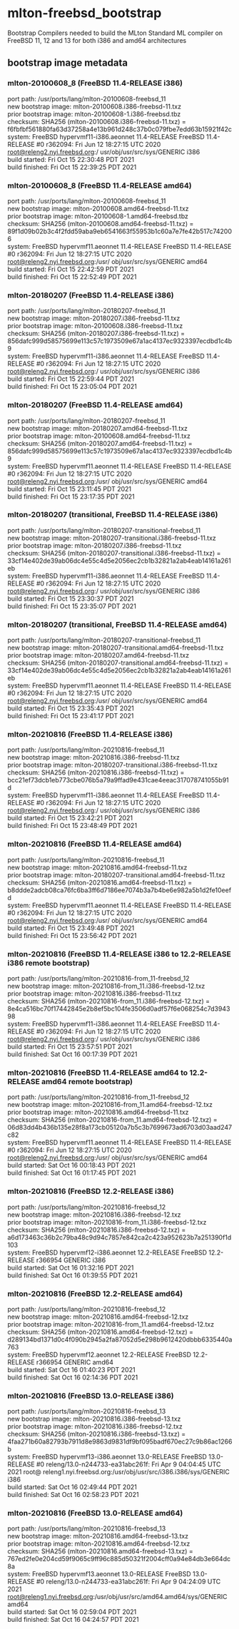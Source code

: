 # mlton-freebsd_bootstrap
Bootstrap Compilers needed to build the MLton Standard ML compiler on FreeBSD 11, 12 and 13 for both i386 and amd64 architectures

## bootstrap image metadata

### mlton-20100608_8 (FreeBSD 11.4-RELEASE i386)
port path: /usr/ports/lang/mlton-20100608-freebsd_11\
new bootstrap image: mlton-20100608.i386-freebsd-11.txz\
prior bootstrap image: mlton-20100608-1.i386-freebsd.tbz\
checksum: SHA256 (mlton-20100608.i386-freebsd-11.txz) = f6fbfbf561880fa63d37258a4e13b961d248c37b0c079fbe7edd63b15921f42c\
system: FreeBSD hypervmf11-i386.aeonnet 11.4-RELEASE FreeBSD 11.4-RELEASE #0 r362094: Fri Jun 12 18:27:15 UTC 2020     root@releng2.nyi.freebsd.org:/  usr/obj/usr/src/sys/GENERIC  i386\
build started: Fri Oct 15 22:30:48 PDT 2021\
build finished: Fri Oct 15 22:39:25 PDT 2021

### mlton-20100608_8 (FreeBSD 11.4-RELEASE amd64)
port path: /usr/ports/lang/mlton-20100608-freebsd_11\
new bootstrap image: mlton-20100608.amd64-freebsd-11.txz\
prior bootstrap image: mlton-20100608-1.amd64-freebsd.tbz\
checksum: SHA256 (mlton-20100608.amd64-freebsd-11.txz) = 89f1d09b02b3c4f2fdd59aba9eb6541663f55953b1c60a7e7fe42b517c742006\
system: FreeBSD hypervmf11.aeonnet 11.4-RELEASE FreeBSD 11.4-RELEASE #0 r362094: Fri Jun 12 18:27:15 UTC 2020     root@releng2.nyi.freebsd.org:/usr/   obj/usr/src/sys/GENERIC  amd64\
build started: Fri Oct 15 22:42:59 PDT 2021\
build finished: Fri Oct 15 22:52:49 PDT 2021

### mlton-20180207 (FreeBSD 11.4-RELEASE i386)
port path: /usr/ports/lang/mlton-20180207-freebsd_11\
new bootstrap image: mlton-20180207.i386-freebsd-11.txz\
prior bootstrap image: mlton-20100608.i386-freebsd-11.txz\
checksum: SHA256 (mlton-20180207.i386-freebsd-11.txz) = 856dafc999d58575699e113c57c1973509e67a1ac4137ec9323397ecdbd1c4b9\
system: FreeBSD hypervmf11-i386.aeonnet 11.4-RELEASE FreeBSD 11.4-RELEASE #0 r362094: Fri Jun 12 18:27:15 UTC 2020     root@releng2.nyi.freebsd.org:/  usr/obj/usr/src/sys/GENERIC  i386\
build started: Fri Oct 15 22:59:44 PDT 2021\
build finished: Fri Oct 15 23:05:04 PDT 2021

### mlton-20180207 (FreeBSD 11.4-RELEASE amd64)
port path: /usr/ports/lang/mlton-20180207-freebsd_11\
new bootstrap image: mlton-20180207.amd64-freebsd-11.txz\
prior bootstrap image: mlton-20100608.amd64-freebsd-11.txz\
checksum: SHA256 (mlton-20180207.amd64-freebsd-11.txz) = 856dafc999d58575699e113c57c1973509e67a1ac4137ec9323397ecdbd1c4b9\
system: FreeBSD hypervmf11.aeonnet 11.4-RELEASE FreeBSD 11.4-RELEASE #0 r362094: Fri Jun 12 18:27:15 UTC 2020     root@releng2.nyi.freebsd.org:/usr/   obj/usr/src/sys/GENERIC  amd64\
build started: Fri Oct 15 23:11:45 PDT 2021\
build finished: Fri Oct 15 23:17:35 PDT 2021

### mlton-20180207 (transitional, FreeBSD 11.4-RELEASE i386)
port path: /usr/ports/lang/mlton-20180207-transitional-freebsd_11\
new bootstrap image: mlton-20180207-transitional.i386-freebsd-11.txz\
prior bootstrap image: mlton-20180207.i386-freebsd-11.txz\
checksum: SHA256 (mlton-20180207-transitional.i386-freebsd-11.txz) = 33cf14e402de39ab06dc4e55c4d5e2056ec2cb1b32821a2ab4eab14161a261eb\
system: FreeBSD hypervmf11-i386.aeonnet 11.4-RELEASE FreeBSD 11.4-RELEASE #0 r362094: Fri Jun 12 18:27:15 UTC 2020     root@releng2.nyi.freebsd.org:/  usr/obj/usr/src/sys/GENERIC  i386\
build started: Fri Oct 15 23:30:37 PDT 2021\
build finished: Fri Oct 15 23:35:07 PDT 2021

### mlton-20180207 (transitional, FreeBSD 11.4-RELEASE amd64)
port path: /usr/ports/lang/mlton-20180207-transitional-freebsd_11\
new bootstrap image: mlton-20180207-transitional.amd64-freebsd-11.txz\
prior bootstrap image: mlton-20180207.amd64-freebsd-11.txz\
checksum: SHA256 (mlton-20180207-transitional.amd64-freebsd-11.txz) = 33cf14e402de39ab06dc4e55c4d5e2056ec2cb1b32821a2ab4eab14161a261eb\
system: FreeBSD hypervmf11.aeonnet 11.4-RELEASE FreeBSD 11.4-RELEASE #0 r362094: Fri Jun 12 18:27:15 UTC 2020     root@releng2.nyi.freebsd.org:/usr/   obj/usr/src/sys/GENERIC  amd64\
build started: Fri Oct 15 23:35:43 PDT 2021\
build finished: Fri Oct 15 23:41:17 PDT 2021

### mlton-20210816 (FreeBSD 11.4-RELEASE i386)
port path: /usr/ports/lang/mlton-20210816-freebsd_11\
new bootstrap image: mlton-20210816.i386-freebsd-11.txz\
prior bootstrap image: mlton-20180207-transitional.i386-freebsd-11.txz\
checksum: SHA256 (mlton-20210816.i386-freebsd-11.txz) = bcc21ef73dcb1eb773cbe076b5a79a9ffad9e431cae4eeac317078741055b91d\
system: FreeBSD hypervmf11-i386.aeonnet 11.4-RELEASE FreeBSD 11.4-RELEASE #0 r362094: Fri Jun 12 18:27:15 UTC 2020     root@releng2.nyi.freebsd.org:/  usr/obj/usr/src/sys/GENERIC  i386\
build started: Fri Oct 15 23:42:21 PDT 2021\
build finished: Fri Oct 15 23:48:49 PDT 2021

### mlton-20210816 (FreeBSD 11.4-RELEASE amd64)
port path: /usr/ports/lang/mlton-20210816-freebsd_11\
new bootstrap image: mlton-20210816.amd64-freebsd-11.txz\
prior bootstrap image: mlton-20180207-transitional.amd64-freebsd-11.txz\
checksum: SHA256 (mlton-20210816.amd64-freebsd-11.txz) = b8ddde2adcb08ca76fc6ba3ff6d7186ee7074b3a7b4be6e982a5b1d2fe10eefd\
system: FreeBSD hypervmf11.aeonnet 11.4-RELEASE FreeBSD 11.4-RELEASE #0 r362094: Fri Jun 12 18:27:15 UTC 2020     root@releng2.nyi.freebsd.org:/usr/   obj/usr/src/sys/GENERIC  amd64\
build started: Fri Oct 15 23:49:48 PDT 2021\
build finished: Fri Oct 15 23:56:42 PDT 2021

### mlton-20210816 (FreeBSD 11.4-RELEASE i386 to 12.2-RELEASE i386 remote bootstrap)
port path: /usr/ports/lang/mlton-20210816-from_11-freebsd_12\
new bootstrap image: mlton-20210816-from_11.i386-freebsd-12.txz\
prior bootstrap image: mlton-20210816.i386-freebsd-11.txz\
checksum: SHA256 (mlton-20210816-from_11.i386-freebsd-12.txz) = 8e4ca516bc70f17442845e2b8ef5bc104fe3506d0adf57f6e068254c7d394398\
system: FreeBSD hypervmf11-i386.aeonnet 11.4-RELEASE FreeBSD 11.4-RELEASE #0 r362094: Fri Jun 12 18:27:15 UTC 2020     root@releng2.nyi.freebsd.org:/  usr/obj/usr/src/sys/GENERIC  i386\
build started: Fri Oct 15 23:57:51 PDT 2021\
build finished: Sat Oct 16 00:17:39 PDT 2021

### mlton-20210816 (FreeBSD 11.4-RELEASE amd64 to 12.2-RELEASE amd64 remote bootstrap)
port path: /usr/ports/lang/mlton-20210816-from_11-freebsd_12\
new bootstrap image: mlton-20210816-from_11.amd64-freebsd-12.txz\
prior bootstrap image: mlton-20210816.amd64-freebsd-11.txz\
checksum: SHA256 (mlton-20210816-from_11.amd64-freebsd-12.txz) = 06d83dd4b436b135e28f8a173cb05120a7b5c3b7699673ad6703d03aad247c82\
system: FreeBSD hypervmf11.aeonnet 11.4-RELEASE FreeBSD 11.4-RELEASE #0 r362094: Fri Jun 12 18:27:15 UTC 2020     root@releng2.nyi.freebsd.org:/usr/   obj/usr/src/sys/GENERIC  amd64\
build started: Sat Oct 16 00:18:43 PDT 2021\
build finished: Sat Oct 16 01:17:45 PDT 2021

### mlton-20210816 (FreeBSD 12.2-RELEASE i386)
port path: /usr/ports/lang/mlton-20210816-freebsd_12\
new bootstrap image: mlton-20210816.i386-freebsd-12.txz\
prior bootstrap image: mlton-20210816-from_11.i386-freebsd-12.txz\
checksum: SHA256 (mlton-20210816.i386-freebsd-12.txz) = a6d173463c36b2c79ba48c9d94c7857e842ca2c423a952623b7a251390f1d103\
system: FreeBSD hypervmf12-i386.aeonnet 12.2-RELEASE FreeBSD 12.2-RELEASE r366954 GENERIC  i386\
build started: Sat Oct 16 01:32:16 PDT 2021\
build finished: Sat Oct 16 01:39:55 PDT 2021

### mlton-20210816 (FreeBSD 12.2-RELEASE amd64)
port path: /usr/ports/lang/mlton-20210816-freebsd_12\
new bootstrap image: mlton-20210816.amd64-freebsd-12.txz\
prior bootstrap image: mlton-20210816-from_11.amd64-freebsd-12.txz\
checksum: SHA256 (mlton-20210816.amd64-freebsd-12.txz) = d289134bd1371d0c4f090b2945a2fa87052d5e298b9612420dbbb6335440a763\
system: FreeBSD hypervmf12.aeonnet 12.2-RELEASE FreeBSD 12.2-RELEASE r366954 GENERIC  amd64\
build started: Sat Oct 16 01:40:23 PDT 2021\
build finished: Sat Oct 16 02:14:36 PDT 2021

### mlton-20210816 (FreeBSD 13.0-RELEASE i386)
port path: /usr/ports/lang/mlton-20210816-freebsd_13\
new bootstrap image: mlton-20210816.i386-freebsd-13.txz\
prior bootstrap image: mlton-20210816.i386-freebsd-12.txz\
checksum: SHA256 (mlton-20210816.i386-freebsd-13.txz) = 4faa271b60a82793b7911d8e9863d9831df9bf095badf670ec27c9b86ac1266b\
system: FreeBSD hypervmf13-i386.aeonnet 13.0-RELEASE FreeBSD 13.0-RELEASE #0 releng/13.0-n244733-ea31abc261f: Fri Apr  9 04:04:45 UTC 2021     root@   releng1.nyi.freebsd.org:/usr/obj/usr/src/i386.i386/sys/GENERIC  i386\
build started: Sat Oct 16 02:49:44 PDT 2021\
build finished: Sat Oct 16 02:58:23 PDT 2021

### mlton-20210816 (FreeBSD 13.0-RELEASE amd64)
port path: /usr/ports/lang/mlton-20210816-freebsd_13\
new bootstrap image: mlton-20210816.amd64-freebsd-13.txz\
prior bootstrap image: mlton-20210816.amd64-freebsd-12.txz\
checksum: SHA256 (mlton-20210816.amd64-freebsd-13.txz) = 767ed2fe0e204cd59f9065c9ff96c885d50321f2004cff0a94e84db3e664dc8a\
system: FreeBSD hypervmf13.aeonnet 13.0-RELEASE FreeBSD 13.0-RELEASE #0 releng/13.0-n244733-ea31abc261f: Fri Apr  9 04:24:09 UTC 2021     root@releng1.nyi.freebsd.org:/usr/obj/usr/src/amd64.amd64/sys/GENERIC  amd64\
build started: Sat Oct 16 02:59:04 PDT 2021\
build finished: Sat Oct 16 04:24:57 PDT 2021
